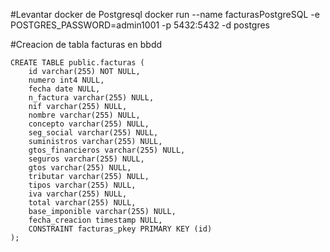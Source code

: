 
#Levantar docker de Postgresql
docker run --name facturasPostgreSQL -e POSTGRES_PASSWORD=admin1001 -p 5432:5432 -d postgres

#Creacion de tabla facturas en bbdd
	
	CREATE TABLE public.facturas (
		id varchar(255) NOT NULL,
		numero int4 NULL,
		fecha date NULL,
		n_factura varchar(255) NULL,
		nif varchar(255) NULL,
		nombre varchar(255) NULL,
		concepto varchar(255) NULL,
		seg_social varchar(255) NULL,
		suministros varchar(255) NULL,
		gtos_financieros varchar(255) NULL,
		seguros varchar(255) NULL,
		gtos varchar(255) NULL,
		tributar varchar(255) NULL,
		tipos varchar(255) NULL,
		iva varchar(255) NULL,
		total varchar(255) NULL,
		base_imponible varchar(255) NULL,
		fecha_creacion timestamp NULL,
		CONSTRAINT facturas_pkey PRIMARY KEY (id)
	);



